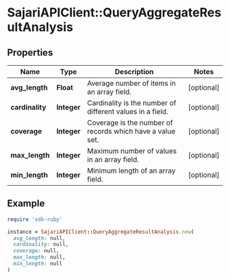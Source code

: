 # SajariAPIClient::QueryAggregateResultAnalysis

## Properties

| Name | Type | Description | Notes |
| ---- | ---- | ----------- | ----- |
| **avg_length** | **Float** | Average number of items in an array field. | [optional] |
| **cardinality** | **Integer** | Cardinality is the number of different values in a field. | [optional] |
| **coverage** | **Integer** | Coverage is the number of records which have a value set. | [optional] |
| **max_length** | **Integer** | Maximum number of values in an array field. | [optional] |
| **min_length** | **Integer** | Minimum length of an array field. | [optional] |

## Example

```ruby
require 'sdk-ruby'

instance = SajariAPIClient::QueryAggregateResultAnalysis.new(
  avg_length: null,
  cardinality: null,
  coverage: null,
  max_length: null,
  min_length: null
)
```

